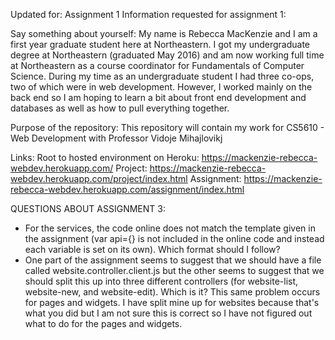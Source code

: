 Updated for: Assignment 1
Information requested for assignment 1:

Say something about yourself:
My name is Rebecca MacKenzie and I am a first year graduate student here at Northeastern. I got my undergraduate degree at Northeastern (graduated May 2016) and am now working full time at Northeastern as a course coordinator for Fundamentals of Computer Science. During my time as an undergraduate student I had three co-ops, two of which were in web development. However, I worked mainly on the back end so I am hoping to learn a bit about front end development and databases as well as how to pull everything together.

Purpose of the repository:
This repository will contain my work for CS5610 - Web Development with Professor Vidoje Mihajlovikj

Links:
Root to hosted environment on Heroku: https://mackenzie-rebecca-webdev.herokuapp.com/
Project: https://mackenzie-rebecca-webdev.herokuapp.com/project/index.html
Assignment: https://mackenzie-rebecca-webdev.herokuapp.com/assignment/index.html

QUESTIONS ABOUT ASSIGNMENT 3:
- For the services, the code online does not match the template given in the assignment (var api={} is not included in the online code and instead each
  variable is set on its own). Which format should I follow?
- One part of the assignment seems to suggest that we should have a file called website.controller.client.js but the other seems to suggest that we should split this up into three different controllers (for website-list, website-new, and website-edit). Which is it? This same problem occurs for pages and widgets. I have split mine up for websites because that's what you did but I am not sure this is correct so I have not figured out what to do for the pages and widgets.